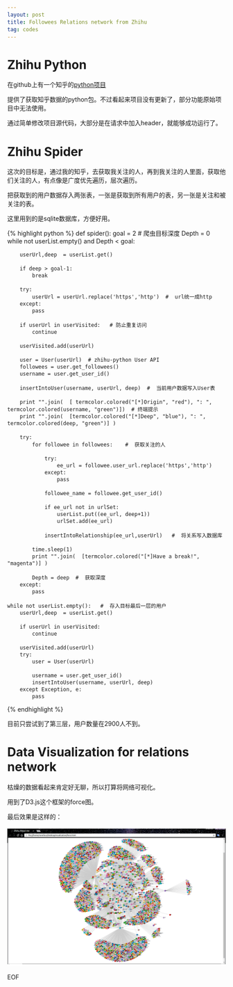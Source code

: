 ```yaml
---
layout: post
title: Followees Relations network from Zhihu
tag: codes
---
```


# Zhihu Python

在github上有一个知乎的[python项目](https://github.com/egrcc/zhihu-python)

提供了获取知乎数据的python包。不过看起来项目没有更新了，部分功能原始项目中无法使用。

通过简单修改项目源代码，大部分是在请求中加入header，就能够成功运行了。

# Zhihu Spider

这次的目标是，通过我的知乎，去获取我关注的人，再到我关注的人里面，获取他们关注的人，有点像是广度优先遍历，层次遍历。

把获取到的用户数据存入两张表，一张是获取到所有用户的表，另一张是关注和被关注的表。

这里用到的是sqlite数据库，方便好用。

{% highlight python %}
def spider():
	goal = 2     #  爬虫目标深度
	Depth = 0
	while not userList.empty() and Depth < goal:

		userUrl,deep  = userList.get()

		if deep > goal-1:
			break

		try:
			userUrl = userUrl.replace('https','http')  #  url统一成http
		except:
			pass

		if userUrl in userVisited:   # 防止重复访问
			continue

		userVisited.add(userUrl)

		user = User(userUrl)  # zhihu-python User API
		followees = user.get_followees()
		username = user.get_user_id()

		insertIntoUser(username, userUrl, deep)  #  当前用户数据写入User表

		print "".join(  [ termcolor.colored("[*]Origin", "red"), ": ", termcolor.colored(username, "green")])  # 终端提示
		print "".join(	[termcolor.colored("[*]Deep", "blue"), ": ", termcolor.colored(deep, "green")] )

		try:
			for followee in followees:    #  获取关注的人
			
				try:
					ee_url = followee.user_url.replace('https','http')
				except:
					pass
			
				followee_name = followee.get_user_id()
			
				if ee_url not in urlSet:
					userList.put((ee_url, deep+1))
					urlSet.add(ee_url)
			
				insertIntoRelationship(ee_url,userUrl)   #  将关系写入数据库

			time.sleep(1)
			print "".join(	[termcolor.colored("[*]Have a break!", "magenta")] )

			Depth = deep  #  获取深度
		except:
			pass
	
	while not userList.empty():   #  存入目标最后一层的用户
		userUrl,deep  = userList.get()

		if userUrl in userVisited:
			continue

		userVisited.add(userUrl)
		try:
			user = User(userUrl)

			username = user.get_user_id()
			insertIntoUser(username, userUrl, deep)
		except Exception, e:
			pass

{% endhighlight %}

目前只尝试到了第三层，用户数量在2900人不到。

# Data Visualization for relations network

枯燥的数据看起来肯定好无聊，所以打算将网络可视化。

用到了D3.js这个框架的force图。

最后效果是这样的：

<img src="/images/zhihu.png">

EOF	
